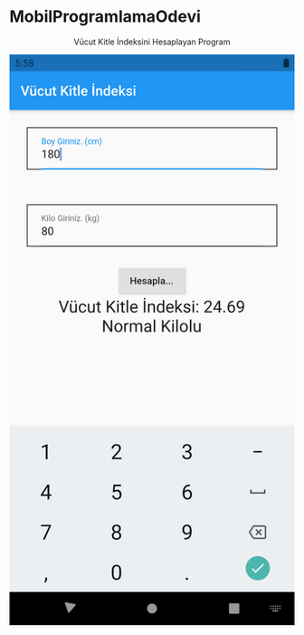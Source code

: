 # MobilProgramlamaOdevi

<center><p> Vücut Kitle İndeksini Hesaplayan Program</p></center>


![alt text](https://github.com/sinaanuzun/MobilProgramlamaOdevi/blob/main/mockup.png)
